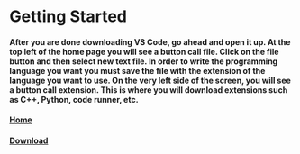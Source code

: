 # Getting Started
#### After you are done downloading VS Code, go ahead and open it up. At the top left of the home page you will see a button call file. Click on the file button and then select new text file. In order to write the programming language you want you must save the file with the extension of the language you want to use. On the very left side of the screen, you will see a button call extension. This is where you will download extensions such as C++, Python, code runner, etc.

#### [Home](https://github.com/Visal-So/Digital-Concept-Tutorial/blob/main/README.md)
#### [Download](https://github.com/Visal-So/Digital-Concept-Tutorial/blob/main/Download.md)
